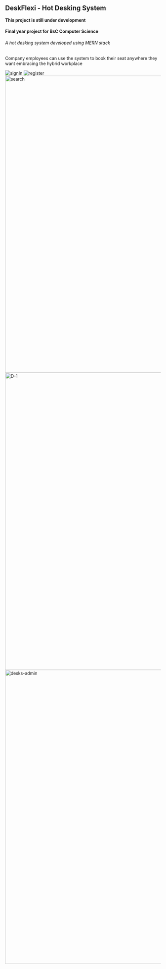 ## DeskFlexi - Hot Desking System 
**This project is still under development**
#### Final year project for BsC Computer Science
###### A hot desking system developed using MERN stack

Company employees can use the system to book their seat anywhere they want embracing the hybrid workplace




![signIn](https://github.com/stelios9t/deskflexi/assets/123545626/c6b4be52-b39d-490c-8651-9160753396e1)
![register](https://github.com/stelios9t/deskflexi/assets/123545626/2c5407b8-63de-4056-91c4-363933a64ea3)
<img width="959" alt="search" src="https://github.com/stelios9t/deskflexi/assets/123545626/2ff50b23-ff41-4af7-8f4f-405fc0b10455">
<img width="959" alt="D-1" src="https://github.com/stelios9t/deskflexi/assets/123545626/802c5186-22ff-47f0-9f39-8a2117f021f2">
<img width="949" alt="desks-admin" src="https://github.com/stelios9t/deskflexi/assets/123545626/2eaaeafb-77b3-4756-bc1c-7f8870a5933b">
